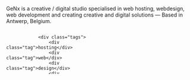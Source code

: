 GeNx is a creative / digital studio specialised in web hosting, webdesign, web development and creating creative and digital solutions — Based in Antwerp, Belgium.

<div>
<svg fill="none" viewBox="0 0 300 120" width="300" height="120" xmlns="http://www.w3.org/2000/svg">
        <foreignObject width="100%" height="100%">
            <div xmlns="http://www.w3.org/1999/xhtml">
                <style>
                    .tags {
                        display: flex;
                        flex-wrap: wrap;
                        height: 100%;
                        width: 100%;
                    }
                    .tag {
                        background-color: #29b473;
                        border-radius: 0.25em;
                        color: #fff;
                        border: 1px solid #fff;
                        display: inline-block;
                        font-size: 0.75em;
                        line-height: 2em;
                        margin: 0.125em;
                        padding: 0 0.5em;
                        text-decoration: none;
                        font-family: sans-serif;
                    }
                </style>

                <div class="tags">
                    <div class="tag">hosting</div>
                    <div class="tag">web</div>
                    <div class="tag">design</div>
                    <div class="tag">development</div>
                </div>
                <div class="tags">
                    <div class="tag">management</div>
                    <div class="tag">creative</div>
                    <div class="tag">ict</div>
                </div>
                <div class="tags">
                    <div class="tag">solutions</div>
                    <div class="tag">kiosk</div>
                    <div class="tag">digital</div>
                </div>
            </div>
        </foreignObject>
    </svg>
</div>

<div><br><a href="https://getkirby.com/partners/genx" title="Visit my partner profile"><img height="60em" src="https://static.gnx.cloud/genx/kirby/kirby-certified-partner-black.svg"/></a><br><br></div>
